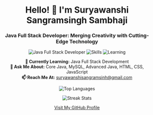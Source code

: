 <h1 align="center">Hello! 👋 I'm Suryawanshi Sangramsingh Sambhaji</h1>
<h3 align="center">Java Full Stack Developer: Merging Creativity with Cutting-Edge Technology</h3>

<p align="center">
  <img src="https://img.shields.io/badge/Java-FullStack-007396?style=flat-square&logo=java" alt="Java Full Stack Developer" />
  <img src="https://img.shields.io/badge/Skills-Core%20Java%20|%20MySQL%20|%20Advanced%20Java%20|%20HTML%20|%20CSS%20|%20JavaScript-FF5722?style=flat-square" alt="Skills" />
  <img src="https://img.shields.io/badge/Status-Currently%20Learning%20Full%20Stack%20Java%20Development-4CAF50?style=flat-square" alt="Learning" />
</p>

<p align="center">
  <strong>🌱 Currently Learning:</strong> Java Full Stack Development<br>
  <strong>💬 Ask Me About:</strong> Core Java, MySQL, Advanced Java, HTML, CSS, JavaScript<br>
  <strong>📫 Reach Me At:</strong> <a href="mailto:suryawanshisangramsinh@gmail.com">suryawanshisangramsinh@gmail.com</a>
</p>

<p align="center">
  <img src="https://github-readme-stats.vercel.app/api/top-langs?username=sangramsinghsuryawanshi&show_icons=true&locale=en&layout=compact" alt="Top Languages" />
</p>

<p align="center">
  <img src="https://github-readme-streak-stats.herokuapp.com/?user=sangramsinghsuryawanshi&" alt="Streak Stats" />
</p>

<p align="center">
  <a href="www.linkedin.com/in/sangramsingh-suryawanshi-4b7418261" target="_blank">Visit My GitHub Profile</a>
</p>
